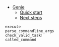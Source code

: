 

- [Genie](index.md#Genie-1)
    - [Quick start](index.md#Quick-start-1)
    - [Next steps](index.md#Next-steps-1)


```
execute
parse_commandline_args
check_valid_task!
called_command
```


